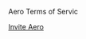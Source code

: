 Aero Terms of Servic


[Invite Aero](https://discord.com/api/oauth2/authorize?client_id=912627846999052328&permissions=36768832&scope=applications.commands%20bot)
